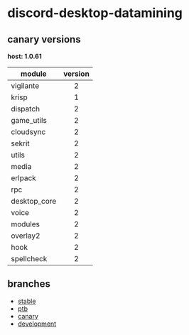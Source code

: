 # discord-desktop-datamining

## canary versions

**host: 1.0.61**

| module | version |
| ------ | :-----: |
| vigilante | 2 |
| krisp | 1 |
| dispatch | 2 |
| game_utils | 2 |
| cloudsync | 2 |
| sekrit | 2 |
| utils | 2 |
| media | 2 |
| erlpack | 2 |
| rpc | 2 |
| desktop_core | 2 |
| voice | 2 |
| modules | 2 |
| overlay2 | 2 |
| hook | 2 |
| spellcheck | 2 |

## branches

- [stable](https://github.com/OpenAsar/discord-desktop-datamining/tree/stable)
- [ptb](https://github.com/OpenAsar/discord-desktop-datamining/tree/ptb)
- [canary](https://github.com/OpenAsar/discord-desktop-datamining/tree/canary)
- [development](https://github.com/OpenAsar/discord-desktop-datamining/tree/development)